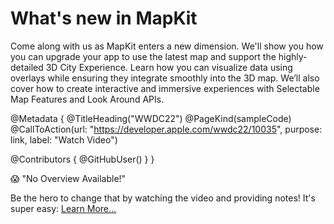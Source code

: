 # What's new in MapKit

Come along with us as MapKit enters a new dimension. We'll show you how you can upgrade your app to use the latest map and support the highly-detailed 3D City Experience. Learn how you can visualize data using overlays while ensuring they integrate smoothly into the 3D map. We’ll also cover how to create interactive and immersive experiences with Selectable Map Features and Look Around APIs.

@Metadata {
   @TitleHeading("WWDC22")
   @PageKind(sampleCode)
   @CallToAction(url: "https://developer.apple.com/wwdc22/10035", purpose: link, label: "Watch Video")

   @Contributors {
      @GitHubUser(<replace this with your GitHub handle>)
   }
}

😱 "No Overview Available!"

Be the hero to change that by watching the video and providing notes! It's super easy:
 [Learn More…](https://wwdcnotes.github.io/WWDCNotes/documentation/wwdcnotes/contributing)

